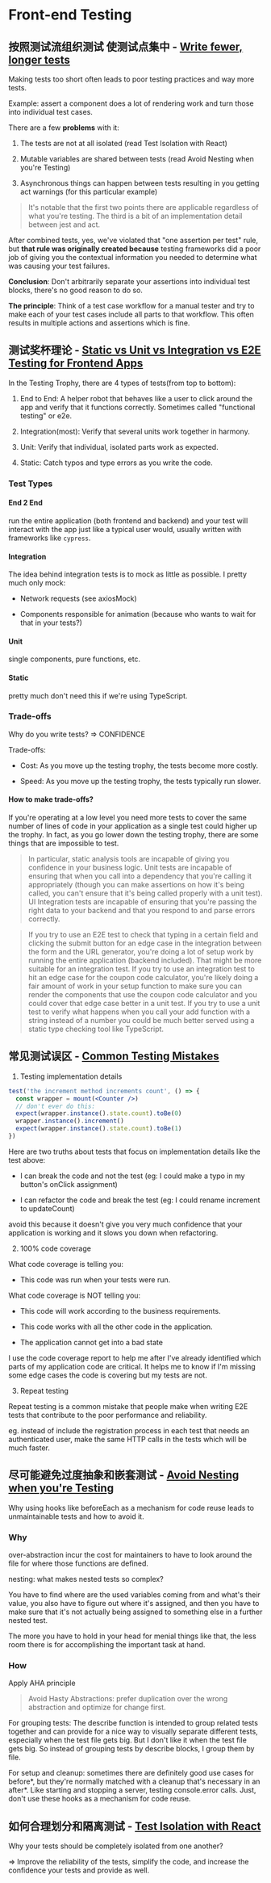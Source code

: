 # Front-end Testing

## 按照测试流组织测试 使测试点集中 - [Write fewer, longer tests](https://kentcdodds.com/blog/write-fewer-longer-tests)

Making tests too short often leads to poor testing practices and way more tests.

Example: assert a component does a lot of rendering work and turn those into individual test cases.

There are a few **problems** with it:

1. The tests are not at all isolated (read Test Isolation with React)

2. Mutable variables are shared between tests (read Avoid Nesting when you're Testing)

3. Asynchronous things can happen between tests resulting in you getting act warnings (for this particular example)

> It's notable that the first two points there are applicable regardless of what you're testing. The third is a bit of an implementation detail between jest and act.

After combined tests, yes, we've violated that "one assertion per test" rule, but **that rule was originally created because** testing frameworks did a poor job of giving you the contextual information you needed to determine what was causing your test failures.

**Conclusion**: Don't arbitrarily separate your assertions into individual test blocks, there's no good reason to do so.

**The principle**: Think of a test case workflow for a manual tester and try to make each of your test cases include all parts to that workflow. This often results in multiple actions and assertions which is fine.

## 测试奖杯理论 - [Static vs Unit vs Integration vs E2E Testing for Frontend Apps](https://kentcdodds.com/blog/unit-vs-integration-vs-e2e-tests)

In the Testing Trophy, there are 4 types of tests(from top to bottom):

1. End to End: A helper robot that behaves like a user to click around the app and verify that it functions correctly. Sometimes called "functional testing" or e2e.

2. Integration(most): Verify that several units work together in harmony.

3. Unit: Verify that individual, isolated parts work as expected.

4. Static: Catch typos and type errors as you write the code.

### Test Types

#### End 2 End

run the entire application (both frontend and backend) and your test will interact with the app just like a typical user would, usually written with frameworks like `cypress`.

#### Integration

The idea behind integration tests is to mock as little as possible. I pretty much only mock:

* Network requests (see axiosMock)

* Components responsible for animation (because who wants to wait for that in your tests?)

#### Unit

single components, pure functions, etc.

#### Static

pretty much don't need this if we're using TypeScript.

### Trade-offs

Why do you write tests? => CONFIDENCE

Trade-offs:

* Cost: As you move up the testing trophy, the tests become more costly.

* Speed: As you move up the testing trophy, the tests typically run slower.

#### How to make trade-offs?

If you're operating at a low level you need more tests to cover the same number of lines of code in your application as a single test could higher up the trophy. In fact, as you go lower down the testing trophy, there are some things that are impossible to test.

> In particular, static analysis tools are incapable of giving you confidence in your business logic. Unit tests are incapable of ensuring that when you call into a dependency that you're calling it appropriately (though you can make assertions on how it's being called, you can't ensure that it's being called properly with a unit test). UI Integration tests are incapable of ensuring that you're passing the right data to your backend and that you respond to and parse errors correctly.

> If you try to use an E2E test to check that typing in a certain field and clicking the submit button for an edge case in the integration between the form and the URL generator, you're doing a lot of setup work by running the entire application (backend included). That might be more suitable for an integration test. If you try to use an integration test to hit an edge case for the coupon code calculator, you're likely doing a fair amount of work in your setup function to make sure you can render the components that use the coupon code calculator and you could cover that edge case better in a unit test. If you try to use a unit test to verify what happens when you call your add function with a string instead of a number you could be much better served using a static type checking tool like TypeScript.

## 常见测试误区 - [Common Testing Mistakes](https://kentcdodds.com/blog/common-testing-mistakes)

1. Testing implementation details

```jsx
test('the increment method increments count', () => {
  const wrapper = mount(<Counter />)
  // don't ever do this:
  expect(wrapper.instance().state.count).toBe(0)
  wrapper.instance().increment()
  expect(wrapper.instance().state.count).toBe(1)
})
```

Here are two truths about tests that focus on implementation details like the test above:

* I can break the code and not the test (eg: I could make a typo in my button's onClick assignment)

* I can refactor the code and break the test (eg: I could rename increment to updateCount)

avoid this because it doesn't give you very much confidence that your application is working and it slows you down when refactoring.

2. 100% code coverage

What code coverage is telling you:

* This code was run when your tests were run.

What code coverage is NOT telling you:

* This code will work according to the business requirements.

* This code works with all the other code in the application.

* The application cannot get into a bad state

I use the code coverage report to help me after I've already identified which parts of my application code are critical. It helps me to know if I'm missing some edge cases the code is covering but my tests are not.

3. Repeat testing

Repeat testing is a common mistake that people make when writing E2E tests that contribute to the poor performance and reliability.

eg. instead of include the registration process in each test that needs an authenticated user, make the same HTTP calls in the tests which will be much faster.

## 尽可能避免过度抽象和嵌套测试 - [Avoid Nesting when you're Testing](https://kentcdodds.com/blog/avoid-nesting-when-youre-testing)

Why using hooks like beforeEach as a mechanism for code reuse leads to unmaintainable tests and how to avoid it.

### Why

over-abstraction incur the cost for maintainers to have to look around the file for where those functions are defined.

nesting: what makes nested tests so complex?

You have to find where are the used variables coming from and what's their value, you also have to figure out where it's assigned, and then you have to make sure that it's not actually being assigned to something else in a further nested test.

The more you have to hold in your head for menial things like that, the less room there is for accomplishing the important task at hand.

### How

Apply AHA principle

> Avoid Hasty Abstractions: prefer duplication over the wrong abstraction and optimize for change first.

For grouping tests: The describe function is intended to group related tests together and can provide for a nice way to visually separate different tests, especially when the test file gets big. But I don't like it when the test file gets big. So instead of grouping tests by describe blocks, I group them by file.

For setup and cleanup: sometimes there are definitely good use cases for before*, but they're normally matched with a cleanup that's necessary in an after*. Like starting and stopping a server, testing console.error calls. Just, don't use these hooks as a mechanism for code reuse.

## 如何合理划分和隔离测试 - [Test Isolation with React](https://kentcdodds.com/blog/test-isolation-with-react)

Why your tests should be completely isolated from one another?

=> Improve the reliability of the tests, simplify the code, and increase the confidence your tests and provide as well.
